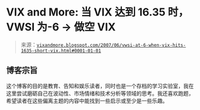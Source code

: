 <!--yml

分类：未分类

日期：2024-05-18 19:11:37

-->

# VIX and More: 当 VIX 达到 16.35 时，VWSI 为-6 -> 做空 VIX

> 来源：[`vixandmore.blogspot.com/2007/06/vwsi-at-6-when-vix-hits-1635-short-vix.html#0001-01-01`](http://vixandmore.blogspot.com/2007/06/vwsi-at-6-when-vix-hits-1635-short-vix.html#0001-01-01)

## 博客宗旨

这个博客的目的是教育、告知和娱乐读者，同时也是一个存档的学习实验室，我在这里尝试磨砺自己在波动性、市场情绪和技术分析等领域的思考。我还喜欢跑题，希望读者在这些偏离主题的内容中能找到一些启示或至少是一些乐趣。
